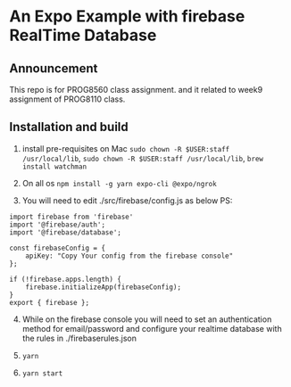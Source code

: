 # An Expo Example with firebase RealTime Database

## Announcement

This repo is for PROG8560 class assignment. and it related to week9 assignment of PROG8110 class.

## Installation and build

1. install pre-requisites on Mac `sudo chown -R $USER:staff /usr/local/lib`, `sudo chown -R $USER:staff /usr/local/lib`, `brew install watchman`

2. On all os `npm install -g yarn expo-cli @expo/ngrok`

3. You will need to edit ./src/firebase/config.js as below
PS: 


```
import firebase from 'firebase'
import '@firebase/auth';
import '@firebase/database';

const firebaseConfig = {
    apiKey: "Copy Your config from the firebase console"
};

if (!firebase.apps.length) {
    firebase.initializeApp(firebaseConfig);
} 
export { firebase };

```

4. While on the firebase console you will need to set an authentication method for email/password and configure your realtime database with the rules in ./firebaserules.json

5. `yarn`
6. `yarn start`
